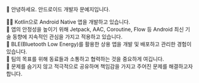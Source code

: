 👋 안녕하세요. 안드로이드 개발자 문예지입니다.

👩‍💻 Kotlin으로 Android Native 앱을 개발하고 있습니다.<br>
🚀 앱의 안정성을 높이기 위해 Jetpack, AAC, Coroutine, Flow 등 Android 최신 기술 동향에 지속적인 관심을 가지고 적용하고 있습니다.<br>
🔨 BLE(Bluetooth Low Energy)를 활용한 상용 앱을 개발 및 배포하고 관리한 경험이 있습니다.<br>
🙌 팀의 목표를 위해 동료들과 소통하고 협력하는 것을 중요하게 여깁니다.<br>
🎯 문제를 숨기지 않고 적극적으로 공유하며 책임감을 가지고 주어진 문제를 해결하고자 합니다.<br>
